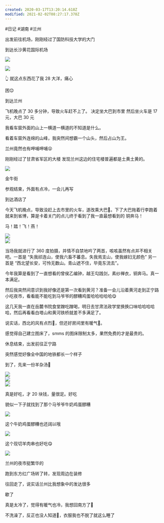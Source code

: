 ```yaml
---
created: 2020-03-17T13:20:14.618Z
modified: 2021-02-02T08:27:17.378Z
---
```

#日记 #湖南 #兰州

<!-- @timer "date":"Thu Dec 26 2019 07:22:42 GMT+0800 (CST)" -->

出发前往机场，刚刚经过了国防科技大学的大门

<!-- @timer "date":"Thu Dec 26 2019 07:47:36 GMT+0800 (CST)","duration":"25 minutes" -->

到达长沙黄花国际机场

<!-- @timer "date":"Thu Dec 26 2019 07:53:36 GMT+0800 (CST)","duration":"6 minutes" -->

![](https://i.loli.net/2019/12/26/7qcNJtDH6w2M1Vz.jpg)

<!-- @timer "date":"Thu Dec 26 2019 08:23:34 GMT+0800 (CST)","duration":"30 minutes" -->

![](https://i.loli.net/2019/12/26/5dskhfYcLpuXA9l.jpg)

:point_up_2: 就这点东西花了我 28 大洋，痛心

<!-- @timer "date":"Thu Dec 26 2019 09:41:17 GMT+0800 (CST)","duration":"about 1 hour" -->

困:relieved:

<!-- @timer "date":"Thu Dec 26 2019 13:05:07 GMT+0800 (CST)","duration":"about 3 hours" -->

到达兰州

<!-- @timer "date":"Thu Dec 26 2019 13:27:24 GMT+0800 (CST)","duration":"22 minutes" -->

飞机晚点了 30 多分钟，导致火车赶不上了。
决定坐大巴到市里
然后坐火车是 17 元，大巴 30 元

<!-- @timer "date":"Thu Dec 26 2019 13:49:57 GMT+0800 (CST)","duration":"23 minutes" -->

我看车窗外面的山上一横道一横道的不知道是什么。

<!-- @timer "date":"Thu Dec 26 2019 14:07:18 GMT+0800 (CST)","duration":"17 minutes" -->

看着车窗外连绵的山峰，我突然间想霸一个山头，然后占山为王。

<!-- @timer "date":"Thu Dec 26 2019 14:18:06 GMT+0800 (CST)","duration":"11 minutes" -->

兰州竟然也有呷哺呷哺:open_mouth:

<!-- @timer "date":"Thu Dec 26 2019 14:22:53 GMT+0800 (CST)","duration":"5 minutes" -->

刚刚经过了甘肃省军区的大楼
发现兰州这边的住宅楼普遍都是土黄土黄的。

<!-- @timer "date":"Thu Dec 26 2019 14:35:51 GMT+0800 (CST)","duration":"13 minutes" -->

![](https://i.loli.net/2019/12/26/1m2G9M8UHvPc7ze.jpg)

金牛街

<!-- @timer "date":"Thu Dec 26 2019 15:50:00 GMT+0800 (CST)","duration":"about 1 hour" -->

参观结束，外面有点冷，一会儿再写

<!-- @timer "date":"Thu Dec 26 2019 16:18:21 GMT+0800 (CST)","duration":"28 minutes" -->

到达酒店了

今天飞机晚点，导致没赶上去市里的火车，遂改乘大巴:bus:。下了大巴拖着行李跑着就来到省博，算是卡着关门的点儿终于看到了我一直最想看到的 铜奔马！

马！踏！飞！燕！

![](https://i.loli.net/2019/12/26/xojwyIWFHuTCQdU.jpg)  
![](https://i.loli.net/2019/12/26/y65xwzW74tYREDI.jpg)

当场我就进行了 360 度拍摄，并情不自禁地吟了两首，咳咳虽然有点并不相关吧。一首是 “失我祁连山，使我六畜不蕃息。失我焉支山，使我嫁妇无颜色”
另一首是 “西北望长安，可怜无数山。青山遮不住，毕竟东流去”。

今年我算是看到了一直想看的曾侯乙编钟，越王勾践剑，素纱禅衣，铜奔马。真一本满足。

然后我突然间意识到我好像还是第一次看到黄河？准备一会儿沿着黄河走到正宁路小吃夜市，看看能不能吃到马爷爷的醪糟鸡蛋哈哈哈哈哈:yum:

这几天我一直在岳麓书院食堂蹭吃蹭喝，明日去甘肃法政学堂换换口味哈哈哈哈哈，然后再看看白塔山和黄河铁桥就差不多满足了。

说实话，西北的风有点烈:new_moon_with_face:，但还好房间里有暖气:full_moon_with_face:。

<!-- @timer "date":"Thu Dec 26 2019 17:01:39 GMT+0800 (CST)","duration":"43 minutes" -->

感觉得自己建立图床了，smms 的图床限制太多，果然免费的才是最贵的。

休息结束，出发前往正宁路

<!-- @timer "date":"Thu Dec 26 2019 17:19:09 GMT+0800 (CST)","duration":"18 minutes" -->

突然感觉好像全中国的地铁都长一个样子

<!-- @timer "date":"Thu Dec 26 2019 17:48:21 GMT+0800 (CST)","duration":"29 minutes" -->

到了，先来一份羊杂汤:full_moon_with_face:

![](https://i.loli.net/2019/12/26/65DCB3r248LERIb.jpg)  
![](https://i.loli.net/2019/12/26/6KPNbmF41xZOMyW.jpg)  
![](https://i.loli.net/2019/12/26/aTqUV5RSWQNEutL.jpg)

<!-- @timer "date":"Thu Dec 26 2019 17:54:13 GMT+0800 (CST)","duration":"6 minutes" -->

真是好吃，才 20 块钱，量很足。好吃

<!-- @timer "date":"Thu Dec 26 2019 18:02:25 GMT+0800 (CST)","duration":"8 minutes" -->

貌似一下子就找到了那个马爷爷牛奶鸡蛋醪糟

![](https://i.loli.net/2019/12/26/xKecNGMVkp1TvDI.jpg)

<!-- @timer "date":"Thu Dec 26 2019 18:12:28 GMT+0800 (CST)","duration":"10 minutes" -->

这个牛奶鸡蛋醪糟也还阔以哦

![](https://i.loli.net/2019/12/26/SmtMbrOjqdWfTvA.jpg)

<!-- @timer "date":"Thu Dec 26 2019 18:22:34 GMT+0800 (CST)","duration":"10 minutes" -->

这个现切羊肉串也好吃:yum:

![](https://i.loli.net/2019/12/26/w7mOc1uVNtQjeyL.jpg)

<!-- @timer "date":"Thu Dec 26 2019 18:49:10 GMT+0800 (CST)","duration":"27 minutes" -->

兰州的夜市挺繁华的

<!-- @timer "date":"Thu Dec 26 2019 19:16:19 GMT+0800 (CST)","duration":"27 minutes" -->

跑到东方红广场转了转，发现周边在装修

<!-- @timer "date":"Thu Dec 26 2019 19:24:31 GMT+0800 (CST)","duration":"8 minutes" -->

往回走了，说实话兰州比我想象中的发达很多

<!-- @timer "date":"Thu Dec 26 2019 20:04:06 GMT+0800 (CST)","duration":"40 minutes" -->

歇了

<!-- @timer "date":"Thu Dec 26 2019 20:25:58 GMT+0800 (CST)","duration":"22 minutes" -->

真是太冷了，觉得有暖气也冷，我想回南方了:new_moon_with_face:

不洗澡了，反正也没人知道:full_moon_with_face:，衣服我也不脱了就这么睡了
